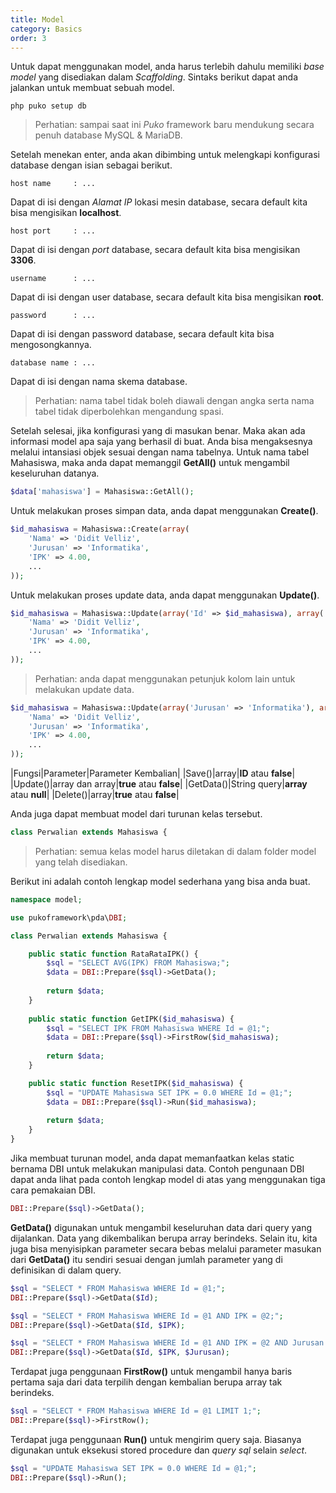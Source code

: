 ```yaml
---
title: Model
category: Basics
order: 3
---
```


Untuk dapat menggunakan model, anda harus terlebih dahulu memiliki *base model* yang disediakan dalam *Scaffolding*.
Sintaks berikut dapat anda jalankan untuk membuat sebuah model.

```text
php puko setup db
```

> Perhatian: sampai saat ini *Puko* framework baru mendukung secara penuh database MySQL & MariaDB.

Setelah menekan enter, anda akan dibimbing untuk melengkapi konfigurasi database dengan isian sebagai berikut.

```text
host name     : ...
```

Dapat di isi dengan *Alamat IP* lokasi mesin database, secara default kita bisa mengisikan **localhost**.

```text
host port     : ...
```

Dapat di isi dengan *port* database, secara default kita bisa mengisikan **3306**.

```text
username      : ...
```

Dapat di isi dengan user database, secara default kita bisa mengisikan **root**.

```text
password      : ...
```

Dapat di isi dengan password database, secara default kita bisa mengosongkannya.

```text
database name : ...
```

Dapat di isi dengan nama skema database.

> Perhatian: nama tabel tidak boleh diawali dengan angka serta nama tabel tidak diperbolehkan mengandung spasi.

Setelah selesai, jika konfigurasi yang di masukan benar. Maka akan ada informasi model apa saja yang berhasil di buat.
Anda bisa mengaksesnya melalui intansiasi objek sesuai dengan nama tabelnya. 
Untuk nama tabel Mahasiswa, maka anda dapat memanggil **GetAll()** untuk mengambil keseluruhan datanya.

```php
$data['mahasiswa'] = Mahasiswa::GetAll();
```

Untuk melakukan proses simpan data, anda dapat menggunakan **Create()**.

```php
$id_mahasiswa = Mahasiswa::Create(array(
    'Nama' => 'Didit Velliz',
    'Jurusan' => 'Informatika',
    'IPK' => 4.00,
    ...
));
```

Untuk melakukan proses update data, anda dapat menggunakan **Update()**.

```php
$id_mahasiswa = Mahasiswa::Update(array('Id' => $id_mahasiswa), array(
    'Nama' => 'Didit Velliz',
    'Jurusan' => 'Informatika',
    'IPK' => 4.00,
    ...
));
```

> Perhatian: anda dapat menggunakan petunjuk kolom lain untuk melakukan update data.

```php
$id_mahasiswa = Mahasiswa::Update(array('Jurusan' => 'Informatika'), array(
    'Nama' => 'Didit Velliz',
    'Jurusan' => 'Informatika',
    'IPK' => 4.00,
    ...
));
```

|Fungsi|Parameter|Parameter Kembalian|
|Save()|array|**ID** atau **false**|
|Update()|array dan array|**true** atau **false**|
|GetData()|String query|**array** atau **null**|
|Delete()|array|**true** atau **false**|

Anda juga dapat membuat model dari turunan kelas tersebut.

```php
class Perwalian extends Mahasiswa {
```

> Perhatian: semua kelas model harus diletakan di dalam folder model yang telah disediakan.

Berikut ini adalah contoh lengkap model sederhana yang bisa anda buat.

```php
namespace model;

use pukoframework\pda\DBI;

class Perwalian extends Mahasiswa {

    public static function RataRataIPK() {
        $sql = "SELECT AVG(IPK) FROM Mahasiswa;";
        $data = DBI::Prepare($sql)->GetData();
        
        return $data;
    }
    
    public static function GetIPK($id_mahasiswa) {
        $sql = "SELECT IPK FROM Mahasiswa WHERE Id = @1;";
        $data = DBI::Prepare($sql)->FirstRow($id_mahasiswa);
        
        return $data;
    }

    public static function ResetIPK($id_mahasiswa) {
        $sql = "UPDATE Mahasiswa SET IPK = 0.0 WHERE Id = @1;";
        $data = DBI::Prepare($sql)->Run($id_mahasiswa);
        
        return $data;
    }        
}
```

Jika membuat turunan model, anda dapat memanfaatkan kelas static bernama DBI untuk melakukan manipulasi data. 
Contoh pengunaan DBI dapat anda lihat pada contoh lengkap model di atas yang menggunakan tiga cara pemakaian DBI.

```php
DBI::Prepare($sql)->GetData();
```

**GetData()** digunakan untuk mengambil keseluruhan data dari query yang dijalankan. Data yang dikembalikan berupa array berindeks.
Selain itu, kita juga bisa menyisipkan parameter secara bebas melalui parameter masukan dari **GetData()** itu sendiri sesuai dengan
jumlah parameter yang di definisikan di dalam query.

```php
$sql = "SELECT * FROM Mahasiswa WHERE Id = @1;";
DBI::Prepare($sql)->GetData($Id);
```

```php
$sql = "SELECT * FROM Mahasiswa WHERE Id = @1 AND IPK = @2;";
DBI::Prepare($sql)->GetData($Id, $IPK);
```

```php
$sql = "SELECT * FROM Mahasiswa WHERE Id = @1 AND IPK = @2 AND Jurusan = @3;";
DBI::Prepare($sql)->GetData($Id, $IPK, $Jurusan);
```

Terdapat juga penggunaan **FirstRow()** untuk mengambil hanya baris pertama saja dari data terpilih dengan kembalian berupa array tak berindeks.

```php
$sql = "SELECT * FROM Mahasiswa WHERE Id = @1 LIMIT 1;";
DBI::Prepare($sql)->FirstRow();
```

Terdapat juga penggunaan **Run()** untuk mengirim query saja. Biasanya digunakan untuk eksekusi stored procedure dan *query sql* selain *select*.

```php
$sql = "UPDATE Mahasiswa SET IPK = 0.0 WHERE Id = @1;";
DBI::Prepare($sql)->Run();
```